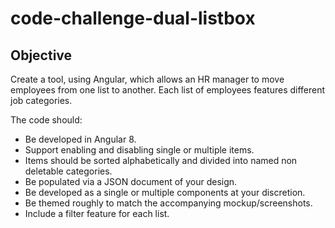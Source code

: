 # code-challenge-dual-listbox

## Objective
Create a tool, using Angular, which allows an HR manager to move employees from one list to another. Each list of employees features different job categories. 

The code should:
*	Be developed in Angular 8.
*	Support enabling and disabling single or multiple items.
*	Items should be sorted alphabetically and divided into named non deletable categories.
*	Be populated via a JSON document of your design.
*	Be developed as a single or multiple components at your discretion.
*	Be themed roughly to match the accompanying mockup/screenshots.
*	Include a filter feature for each list.
